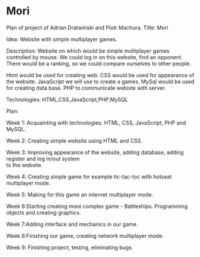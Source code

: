 # Mori

Plan of project of Adrian Dratwiński and Piotr Machura.
Title: Mori

Idea: Website with simple multiplayer games.

Description: Website on which would be simple multiplayer games controlled by mouse. We could log in on this website, find an opponent. There would be a ranking, so we could compare ourselves to other people. 

Html would be used for creating web.
CSS would be used for appearance of the website.
JavaScript we will use to create a games.
MySql would be used for creating data base. 
PHP to communicate webiste with server.

Technologies: HTML,CSS,JavaScript,PHP,MySQL

Plan:

  Week 1: Acquainting with technologies: HTML, CSS, JavaScript, PHP and MySQL.

  Week 2: Creating simple website using HTML and CSS.

  Week 3: Improving appearance of the website, adding database, adding register and log in/out system  
  		to the website.
            
  Week 4: Creating simple game for example tic-tac-toc with hotseat multiplayer mode. 
            
  Week 5: Making for this game an internet  multiplayer mode.

  Week 6:Starting creating more complex game - Battleships. Programming objects and creating graphics. 

  Week 7:Adding interface and mechanics in our game.
  
  Week 8:Finishing our game, creating network multiplayer mode.
  
  Week 9: Finishing project, testing, eliminating  bugs.
						

      
